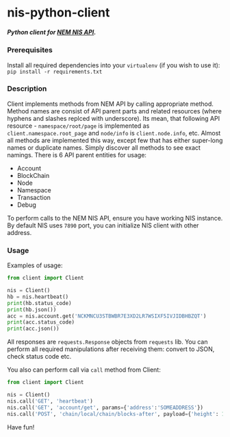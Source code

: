 # nis-python-client #
##### Python client for [NEM NIS API](https://nemproject.github.io). #####

### Prerequisites ###
Install all required dependencies into your `virtualenv` (if you wish to use it):
```pip install -r requirements.txt```
### Description ###
Client implements methods from NEM API by calling appropriate method. 
Method names are consist of API parent parts and related resources (where hyphens and slashes replced with underscore).
Its mean, that following API resource - `namespace/root/page` is implemented as `client.namespace.root_page` and `node/info` is `client.node.info`, etc.
Almost all methods are implemented this way, except few that has either super-long names or duplicate names. Simply discover all methods to see exact namings.
There is 6 API parent entities for usage:
* Account
* BlockChain
* Node
* Namespace
* Transaction
* Debug

To perform calls to the NEM NIS API, ensure you have working NIS instance.
By default NIS uses `7890` port, you can initialize NIS client with other address.

### Usage ###

Examples of usage:
```python
from client import Client

nis = Client()
hb = nis.heartbeat()
print(hb.status_code)
print(hb.json())
acc = nis.account.get('NCKMNCU3STBWBR7E3XD2LR7WSIXF5IVJIDBHBZQT')
print(acc.status_code)
print(acc.json())

```
All responses are `requests.Response` objects from `requests` lib.
You can perform all required manipulations after receiving them: convert to 
JSON, check status code etc.

You also can perform call via `call` method from Client:

```python
from client import Client

nis = Client()
nis.call('GET', 'heartbeat')
nis.call('GET', 'account/get', params={'address':'SOMEADDRESS'})
nis.call('POST', 'chain/local/chain/blocks-after', payload={'height': 100})
```

Have fun!



